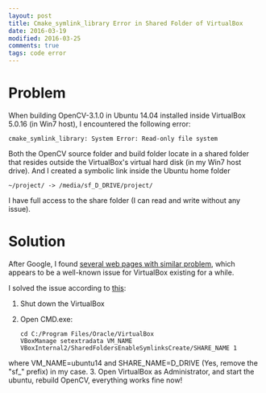 ```yaml
---
layout: post
title: Cmake_symlink_library Error in Shared Folder of VirtualBox
date: 2016-03-19
modified: 2016-03-25
comments: true
tags: code error
---
```


# Problem

When building OpenCV-3.1.0 in Ubuntu 14.04 installed inside VirtualBox 5.0.16 (in Win7 host), I encountered the following error:   

```shell
cmake_symlink_library: System Error: Read-only file system
```

Both the OpenCV source folder and build folder locate in a shared folder that resides outside the VirtualBox's virtual hard disk (in my Win7 host drive). And I created a symbolic link inside the Ubuntu home folder   

```shell
~/project/ -> /media/sf_D_DRIVE/project/
```

I have full access to the share folder (I can read and write without any issue).

# Solution

After Google, I found [several web pages with similar problem](https://cmake.org/Bug/view.php?id=15837),
which appears to be a well-known issue for VirtualBox existing for a while.

I solved the issue according to [this](https://www.virtualbox.org/ticket/10085#comment:32):

1. Shut down the VirtualBox
2. Open CMD.exe:  
   
   ```shell
   cd C:/Program Files/Oracle/VirtualBox
   VBoxManage setextradata VM_NAME VBoxInternal2/SharedFoldersEnableSymlinksCreate/SHARE_NAME 1
   ```  
where VM_NAME=ubuntu14 and SHARE_NAME=D_DRIVE (Yes, remove the "sf_" prefix) in my case.
3. Open VirtualBox as Administrator, and start the ubuntu, rebuild OpenCV, everything works fine now!